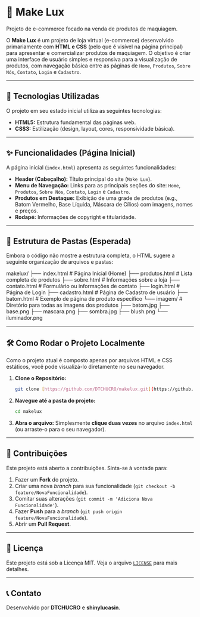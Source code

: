 # 💄 Make Lux

Projeto de e-commerce focado na venda de produtos de maquiagem.

O **Make Lux** é um projeto de loja virtual (e-commerce) desenvolvido primariamente com **HTML e CSS** (pelo que é visível na página principal) para apresentar e comercializar produtos de maquiagem. O objetivo é criar uma interface de usuário simples e responsiva para a visualização de produtos, com navegação básica entre as páginas de `Home`, `Produtos`, `Sobre Nós`, `Contato`, `Login` e `Cadastro`.

---

## 🚀 Tecnologias Utilizadas

O projeto em seu estado inicial utiliza as seguintes tecnologias:

* **HTML5:** Estrutura fundamental das páginas web.
* **CSS3:** Estilização (design, layout, cores, responsividade básica).

---

## ✨ Funcionalidades (Página Inicial)

A página inicial (`index.html`) apresenta as seguintes funcionalidades:

* **Header (Cabeçalho):** Título principal do site (`Make Lux`).
* **Menu de Navegação:** Links para as principais seções do site: `Home`, `Produtos`, `Sobre Nós`, `Contato`, `Login` e `Cadastro`.
* **Produtos em Destaque:** Exibição de uma grade de produtos (e.g., Batom Vermelho, Base Líquida, Máscara de Cílios) com imagens, nomes e preços.
* **Rodapé:** Informações de copyright e titularidade.

---

## 📂 Estrutura de Pastas (Esperada)

Embora o código não mostre a estrutura completa, o HTML sugere a seguinte organização de arquivos e pastas:

makelux/
├── index.html          # Página Inicial (Home)
├── produtos.html       # Lista completa de produtos
├── sobre.html          # Informações sobre a loja
├── contato.html        # Formulário ou informações de contato
├── login.html          # Página de Login
├── cadastro.html       # Página de Cadastro de usuário
├── batom.html          # Exemplo de página de produto específico
└── imagem/             # Diretório para todas as imagens dos produtos
    ├── batom.jpg
    ├── base.png
    ├── mascara.png
    ├── sombra.jpg
    ├── blush.png
    └── iluminador.png
    
---

## 🛠 Como Rodar o Projeto Localmente

Como o projeto atual é composto apenas por arquivos HTML e CSS estáticos, você pode visualizá-lo diretamente no seu navegador.

1.  **Clone o Repositório:**
    ```bash
    git clone [https://github.com/DTCHUCRO/makelux.git](https://github.com/DTCHUCRO/makelux.git)
    ```
2.  **Navegue até a pasta do projeto:**
    ```bash
    cd makelux
    ```
3.  **Abra o arquivo:**
    Simplesmente **clique duas vezes** no arquivo `index.html` (ou arraste-o para o seu navegador).

---

## 🤝 Contribuições

Este projeto está aberto a contribuições. Sinta-se à vontade para:

1.  Fazer um **Fork** do projeto.
2.  Criar uma nova *branch* para sua funcionalidade (`git checkout -b feature/NovaFuncionalidade`).
3.  Comitar suas alterações (`git commit -m 'Adiciona Nova Funcionalidade'`).
4.  Fazer **Push** para a *branch* (`git push origin feature/NovaFuncionalidade`).
5.  Abrir um **Pull Request**.

---

## 📝 Licença

Este projeto está sob a Licença MIT. Veja o arquivo [`LICENSE`](LICENSE) para mais detalhes.

---

## 📞 Contato

Desenvolvido por **DTCHUCRO** e **shinylucasin**.

